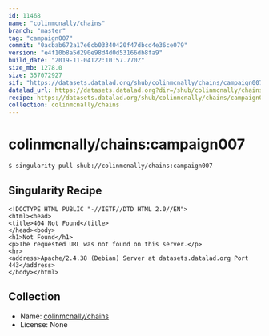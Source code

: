 ```yaml
---
id: 11468
name: "colinmcnally/chains"
branch: "master"
tag: "campaign007"
commit: "0acbab672a17e6cb03340420f47dbcd4e36ce079"
version: "e4f10b8a5d290e98d4d0d53166db8fa9"
build_date: "2019-11-04T22:10:57.770Z"
size_mb: 1278.0
size: 357072927
sif: "https://datasets.datalad.org/shub/colinmcnally/chains/campaign007/2019-11-04-0acbab67-e4f10b8a/e4f10b8a5d290e98d4d0d53166db8fa9.sif"
datalad_url: https://datasets.datalad.org?dir=/shub/colinmcnally/chains/campaign007/2019-11-04-0acbab67-e4f10b8a/
recipe: https://datasets.datalad.org/shub/colinmcnally/chains/campaign007/2019-11-04-0acbab67-e4f10b8a/Singularity
collection: colinmcnally/chains
---
```


# colinmcnally/chains:campaign007

```bash
$ singularity pull shub://colinmcnally/chains:campaign007
```

## Singularity Recipe

```singularity
<!DOCTYPE HTML PUBLIC "-//IETF//DTD HTML 2.0//EN">
<html><head>
<title>404 Not Found</title>
</head><body>
<h1>Not Found</h1>
<p>The requested URL was not found on this server.</p>
<hr>
<address>Apache/2.4.38 (Debian) Server at datasets.datalad.org Port 443</address>
</body></html>
```

## Collection

 - Name: [colinmcnally/chains](https://github.com/colinmcnally/chains)
 - License: None

